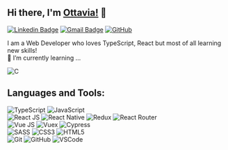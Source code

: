 ## Hi there, I'm [Ottavia!](https://github.com/vgnttv) 👋

[![Linkedin Badge](https://img.shields.io/badge/-ottaviavignani-blue?style=flat-square&logo=Linkedin&logoColor=white&link=https://www.linkedin.com/in/ottavia-vignani/)](https://www.linkedin.com/in/ottavia-vignani/)
[![Gmail Badge](https://img.shields.io/badge/-o.vignani@gmail.com-c14438?style=flat-square&logo=Gmail&logoColor=white&link=mailto:o.vignani@gmail.com)](mailto:o.vignani@gmail.com) [![GitHub](https://img.shields.io/github/followers/vgnttv?label=follow&style=social)](https://github.com/vgnttv)


I am a Web Developer who loves TypeScript, React but most of all learning new skills!
<br>
🌱 I’m currently learning ... 
  
  ![C](https://img.shields.io/badge/-c++-black?logo=c%2B%2B&style=flat-square)


## Languages and Tools:
  ![TypeScript](https://img.shields.io/badge/-TypeScript-black?style=flat-square&logo=typescript)
  ![JavaScript](https://img.shields.io/badge/-JavaScript-black?style=flat-square&logo=javascript)
  <br>
  ![React JS](https://img.shields.io/badge/-React.js-black?style=flat-square&logo=react)
  ![React Native](https://img.shields.io/badge/-ReactNative-black?style=flat-square&logo=react-native)
  ![Redux](https://img.shields.io/badge/-Redux-black?style=flat-square&logo=redux)
  ![React Router](https://img.shields.io/badge/-ReactRouter-black?style=flat-square&logo=react-router)
  <br>
  ![Vue JS](https://img.shields.io/badge/-Vue.js-green?style=flat-square&logo=vue-js)
  ![Vuex](https://img.shields.io/badge/-Vuex-black?style=flat-square&logo=vue)
  ![Cypress](https://img.shields.io/badge/-Cypress-black?style=flat-square&logo=cypress)
<br>
  ![SASS](https://img.shields.io/badge/-Sass-563D7C?style=flat-square&logo=sass)
  ![CSS3](https://img.shields.io/badge/-CSS3-1572B6?style=flat-square&logo=css3)
  ![HTML5](https://img.shields.io/badge/-HTML5-E34F26?style=flat-square&logo=html5&logoColor=white)
<br>
  ![Git](https://img.shields.io/badge/-Git-black?style=flat-square&logo=git)
  ![GitHub](https://img.shields.io/badge/-GitHub-181717?style=flat-square&logo=github)
  ![VSCode](https://img.shields.io/badge/-VS_Code-007ACC?style=flat-square&logo=visual-studio-code)   
<!--
## Github Stats
<img src="https://github-readme-stats.vercel.app/api?username=vgnttv&theme=vue&hide_title=true&hide_border=true&show_icons=true&count_private=true&hide=stars,issues" > <img src="https://github-readme-stats.vercel.app/api/top-langs/?username=vgnttv&layout=compact&theme=vue&hide_title=true&hide_border=true" >

Here are some ideas to get you started:

- 🔭 I’m currently working on ...
- 🌱 I’m currently learning ...
- 👯 I’m looking to collaborate on ...
- 🤔 I’m looking for help with ...
- 💬 Ask me about ...
- 📫 How to reach me: ...
- 😄 Pronouns: ...
- ⚡ Fun fact: ...
-->
